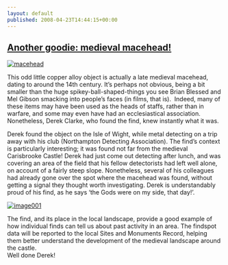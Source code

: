 ```yaml
---
layout: default
published: 2008-04-23T14:44:15+00:00
---
```


[Another goodie: medieval macehead!](http://finds.org.uk/blogs/northamptonshire/2008/04/23/medieval-warfare/ "Link to Another goodie: medieval macehead!")
----------------------------------------------------------------------------------------------------------------------------------------------------------

[](/files/2008/04/mace-head-cu-rearranged.jpg "The Carisbrooke Macehead")[![](http://finds.org.uk/blogs/northamptonshire/files/2008/04/macehead-300x283.jpg "macehead")](http://finds.org.uk/blogs/northamptonshire/files/2008/04/macehead.jpg)

This odd little copper alloy object is actually a late medieval macehead, dating to around the 14th century. It’s perhaps not obvious, being a bit smaller than the huge spikey-ball-shaped-things you see Brian Blessed and Mel Gibson smacking into people’s faces (in films, that is).  Indeed, many of these items may have been used as the heads of staffs, rather than in warfare, and some may even have had an ecclesiastical association.  Nonetheless, Derek Clarke, who found the find, knew instantly what it was.

Derek found the object on the Isle of Wight, while metal detecting on a trip away with his club (Northampton Detecting Association). The find’s context is particularly interesting; it was found not far from the medieval Carisbrooke Castle! Derek had just come out detecting after lunch, and was covering an area of the field that his fellow detectorists had left well alone, on account of a fairly steep slope. Nonetheless, several of his colleagues had already gone over the spot where the macehead was found, without getting a signal they thought worth investigating. Derek is understandably proud of his find, as he says ‘the Gods were on my side, that day!’.

[](http://finds.org.uk/blogs/northamptonshire/2008/04/23/medieval-warfare/northamptonshirefindsperiodsummariesreports/ "Derek with his macehead")[![](http://finds.org.uk/blogs/northamptonshire/files/2008/04/image001-300x266.jpg "image001")](http://finds.org.uk/blogs/northamptonshire/files/2008/04/image001.jpg)

The find, and its place in the local landscape, provide a good example of how individual finds can tell us about past activity in an area. The findspot data will be reported to the local Sites and Monuments Record, helping them better understand the development of the medieval landscape around the castle.  
Well done Derek!   